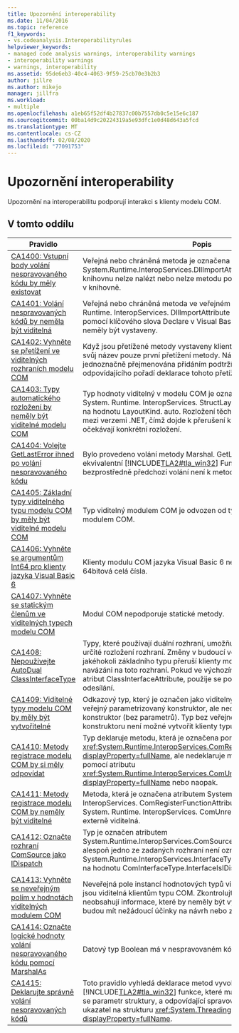 ```yaml
---
title: Upozornění interoperability
ms.date: 11/04/2016
ms.topic: reference
f1_keywords:
- vs.codeanalysis.Interoperabilityrules
helpviewer_keywords:
- managed code analysis warnings, interoperability warnings
- interoperability warnings
- warnings, interoperability
ms.assetid: 95de6eb3-40c4-4063-9f59-25cb70e3b2b3
author: jillre
ms.author: mikejo
manager: jillfra
ms.workload:
- multiple
ms.openlocfilehash: a1eb65f52df4b27837c00b7557db0c5e15e6c187
ms.sourcegitcommit: 00ba14d9c20224319a5e93dfc1e0d48d643a5fcd
ms.translationtype: MT
ms.contentlocale: cs-CZ
ms.lasthandoff: 02/08/2020
ms.locfileid: "77091753"
---
```

# <a name="interoperability-warnings"></a>Upozornění interoperability

Upozornění na interoperabilitu podporují interakci s klienty modelu COM.

## <a name="in-this-section"></a>V tomto oddílu

| Pravidlo | Popis |
| - | - |
| [CA1400: Vstupní body volání nespravovaného kódu by měly existovat](../code-quality/ca1400.md) | Veřejná nebo chráněná metoda je označena pomocí atributu System.Runtime.InteropServices.DllImportAttribute. Nespravovanou knihovnu nelze nalézt nebo nelze metodu porovnat s funkcí v knihovně. |
| [CA1401: Volání nespravovaných kódů by neměla být viditelná](../code-quality/ca1401.md) | Veřejná nebo chráněná metoda ve veřejném typu má atribut System. Runtime. InteropServices. DllImportAttribute (dále je implementováno pomocí klíčového slova Declare v Visual Basic). Tyto metody by neměly být vystaveny. |
| [CA1402: Vyhněte se přetížení ve viditelných rozhraních modelu COM](../code-quality/ca1402.md) | Když jsou přetížené metody vystaveny klientům modulu COM, zachová svůj název pouze první přetížení metody. Následná přetížení jsou jednoznačně přejmenována přidáním podtržítka (_) a celého čísla odpovídajícího pořadí deklarace tohoto přetížení. |
| [CA1403: Typy automatického rozložení by neměly být viditelné modelu COM](../code-quality/ca1403.md) | Typ hodnoty viditelný v modelu COM je označen pomocí atributu System. Runtime. InteropServices. StructLayoutAttribute nastaveného na hodnotu LayoutKind. auto. Rozložení těchto typů se může změnit mezi verzemi .NET, čímž dojde k přerušení klientů modelu COM, které očekávají konkrétní rozložení. |
| [CA1404: Volejte GetLastError ihned po volání nespravovaného kódu](../code-quality/ca1404.md) | Bylo provedeno volání metody Marshal. GetLastWin32Error nebo ekvivalentní [!INCLUDE[TLA2#tla_win32](../code-quality/includes/tla2sharptla_win32_md.md)] Funkce GetLastError a bezprostředně předchozí volání není k metodě vyvolání platformy. |
| [CA1405: Základní typy viditelného typu modelu COM by měly být viditelné modelu COM](../code-quality/ca1405.md) | Typ viditelný modulem COM je odvozen od typu, který není viditelný modulem COM. |
| [CA1406: Vyhněte se argumentům Int64 pro klienty jazyka Visual Basic 6](../code-quality/ca1406.md) | Klienty modulu COM jazyka Visual Basic 6 nemohou přistupovat k 64bitová celá čísla. |
| [CA1407: Vyhněte se statickým členům ve viditelných typech modelu COM](../code-quality/ca1407.md) | Modul COM nepodporuje statické metody. |
| [CA1408: Nepoužívejte AutoDual ClassInterfaceType](../code-quality/ca1408.md) | Typy, které používají duální rozhraní, umožňují klientům navázat se na určité rozložení rozhraní. Změny v budoucí verzi rozložení typu nebo jakéhokoli základního typu přeruší klienty modulu COM, kteří jsou navázáni na toto rozhraní. Pokud ve výchozím nastavení není zadán atribut ClassInterfaceAttribute, použije se pouze rozhraní určené pro odesílání. |
| [CA1409: Viditelné typy modelu COM by měly být vytvořitelné](../code-quality/ca1409.md) | Odkazový typ, který je označen jako viditelný modulům COM, obsahuje veřejný parametrizovaný konstruktor, ale neobsahuje veřejný výchozí konstruktor (bez parametrů). Typ bez veřejného výchozího konstruktoru není možné vytvořit klienty typu COM. |
| [CA1410: Metody registrace modelu COM by si měly odpovídat](../code-quality/ca1410.md) | Typ deklaruje metodu, která je označena pomocí atributu <xref:System.Runtime.InteropServices.ComRegisterFunctionAttribute?displayProperty=fullName>, ale nedeklaruje metodu, která je označena pomocí atributu <xref:System.Runtime.InteropServices.ComUnregisterFunctionAttribute?displayProperty=fullName> nebo naopak. |
| [CA1411: Metody registrace modelu COM by neměly být viditelné](../code-quality/ca1411.md) | Metoda, která je označena atributem System. Runtime. InteropServices. ComRegisterFunctionAttribute nebo atributem System. Runtime. InteropServices. ComUnregisterFunctionAttribute, je externě viditelná. |
| [CA1412: Označte rozhraní ComSource jako IDispatch](../code-quality/ca1412.md) | Typ je označen atributem System.Runtime.InteropServices.ComSourceInterfacesAttribute a alespoň jedno ze zadaných rozhraní není označeno pomocí atributu System.Runtime.InteropServices.InterfaceTypeAttribute nastaveného na hodnotu ComInterfaceType.InterfaceIsIDispatch. |
| [CA1413: Vyhněte se neveřejným polím v hodnotách viditelných modulem COM](../code-quality/ca1413.md) | Neveřejná pole instancí hodnotových typů viditelných moduly COM jsou viditelná klientům typu COM. Zkontrolujte obsah polí, zda neobsahují informace, které by neměly být vystaveny nebo které budou mít nežádoucí účinky na návrh nebo zabezpečení. |
| [CA1414: Označte logické hodnoty volání nespravovaného kódu pomocí MarshalAs](../code-quality/ca1414.md) | Datový typ Boolean má v nespravovaném kódu různé reprezentace. |
| [CA1415: Deklarujte správně volání nespravovaných kódů](../code-quality/ca1415.md) | Toto pravidlo vyhledá deklarace metod vyvolání platformy, které cílí na [!INCLUDE[TLA2#tla_win32](../code-quality/includes/tla2sharptla_win32_md.md)] funkce, které mají ukazatel na překrývající se parametr struktury, a odpovídající spravovaný parametr není ukazatel na strukturu <xref:System.Threading.NativeOverlapped?displayProperty=fullName>. |

